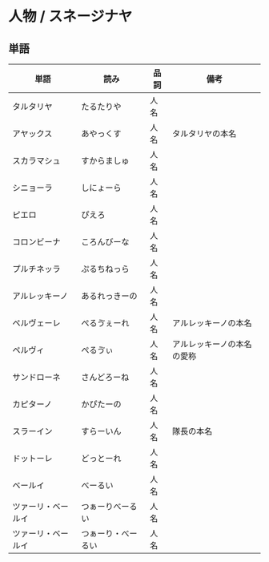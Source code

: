 # 人物 / スネージナヤ

## 単語

|単語|読み|品詞|備考|
|---|---|---|---|
|タルタリヤ|たるたりや|人名||
|アヤックス|あやっくす|人名|タルタリヤの本名|
|スカラマシュ|すからましゅ|人名||
|シニョーラ|しにょーら|人名||
|ピエロ|ぴえろ|人名||
|コロンビーナ|ころんびーな|人名||
|プルチネッラ|ぷるちねっら|人名||
|アルレッキーノ|あるれっきーの|人名||
|ペルヴェーレ|ぺるゔぇーれ|人名|アルレッキーノの本名|
|ペルヴィ|ぺるゔぃ|人名|アルレッキーノの本名の愛称|
|サンドローネ|さんどろーね|人名||
|カピターノ|かぴたーの|人名||
|スラーイン|すらーいん|人名|隊長の本名|
|ドットーレ|どっとーれ|人名||
|ベールイ|べーるい|人名||
|ツァーリ・ベールイ|つぁーりべーるい|人名||
|ツァーリ・ベールイ|つぁーり・べーるい|人名||